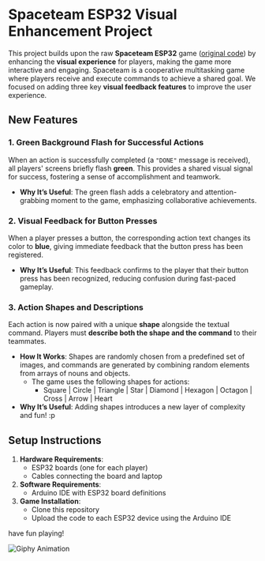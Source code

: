 # Spaceteam ESP32 Visual Enhancement Project

This project builds upon the raw **Spaceteam ESP32** game ([original code](https://github.com/ttseng/COMS3930-Fall2024/blob/main/Module%203/espaceteam.ino)) by enhancing the **visual experience** for players, making the game more interactive and engaging. Spaceteam is a cooperative multitasking game where players receive and execute commands to achieve a shared goal. We focused on adding three key **visual feedback features** to improve the user experience.

## New Features

### 1. **Green Background Flash for Successful Actions**

When an action is successfully completed (a `"DONE"` message is received), all players' screens briefly flash **green**. This provides a shared visual signal for success, fostering a sense of accomplishment and teamwork.

- **Why It’s Useful**: The green flash adds a celebratory and attention-grabbing moment to the game, emphasizing collaborative achievements.

### 2. **Visual Feedback for Button Presses**

When a player presses a button, the corresponding action text changes its color to **blue**, giving immediate feedback that the button press has been registered.

- **Why It’s Useful**: This feedback confirms to the player that their button press has been recognized, reducing confusion during fast-paced gameplay.

### 3. **Action Shapes and Descriptions**

Each action is now paired with a unique **shape** alongside the textual command. Players must **describe both the shape and the command** to their teammates.

- **How It Works**: Shapes are randomly chosen from a predefined set of images, and commands are generated by combining random elements from arrays of nouns and objects.
    - The game uses the following shapes for actions:
        - Square | Circle | Triangle | Star | Diamond | Hexagon | Octagon | Cross | Arrow | Heart
- **Why It’s Useful**: Adding shapes introduces a new layer of complexity and fun! :p

## Setup Instructions

1. **Hardware Requirements**:
    - ESP32 boards (one for each player)
    - Cables connecting the board and laptop
2. **Software Requirements**:
    - Arduino IDE with ESP32 board definitions
3. **Game Installation**:
    - Clone this repository
    - Upload the code to each ESP32 device using the Arduino IDE

have fun playing!

![Giphy Animation](https://media.giphy.com/media/TshmwZLU276Sq65f7j/giphy.gif)

